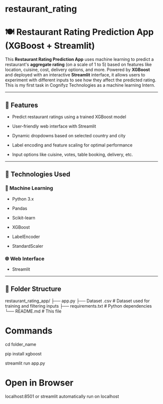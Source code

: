 # restaurant_rating

# 🍽️ Restaurant Rating Prediction App (XGBoost + Streamlit)

This **Restaurant Rating Prediction App** uses machine learning to predict a restaurant's **aggregate rating** (on a scale of 1 to 5) based on features like location, cuisine, cost, delivery options, and more. Powered by **XGBoost** and deployed with an interactive **Streamlit** interface, it allows users to experiment with different inputs to see how they affect the predicted rating. This is my first task in Cognifyz Technologies as a machine learning Intern.

---

## 🚀 Features

- Predict restaurant ratings using a trained XGBoost model
  
- User-friendly web interface with Streamlit

- Dynamic dropdowns based on selected country and city
  
- Label encoding and feature scaling for optimal performance
  
- Input options like cuisine, votes, table booking, delivery, etc.

---

## 🧠 Technologies Used


### 🧮 Machine Learning

- Python 3.x
  
- Pandas
  
- Scikit-learn
  
- XGBoost
  
- LabelEncoder
  
- StandardScaler

### 🌐 Web Interface

- Streamlit

---

## 📁 Folder Structure

restaurant_rating_app/
├── app.py 
├── Dataset .csv # Dataset used for training and filtering inputs
├── requirements.txt # Python dependencies
└── README.md # This file

# Commands

cd folder_name

pip install xgboost

streamlit run app.py

# Open in Browser

localhost:8501 or streamlit automatically run on localhost
